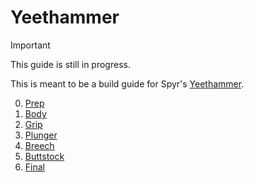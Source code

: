 # Yeethammer

> [!IMPORTANT]
> This guide is still in progress.

This is meant to be a build guide for Spyr's [Yeethammer](https://www.printables.com/model/924680-yeethammer).

0. [Prep](./docs/00_prep.md)
1. [Body](./docs/01_body.md)
2. [Grip](./docs/02_grip.md)
3. [Plunger](./docs/03_plunger.md)
4. [Breech](./docs/04_breech.md)
5. [Buttstock](./docs/05_buttstock.md)
6. [Final](./docs/06_final.md)
